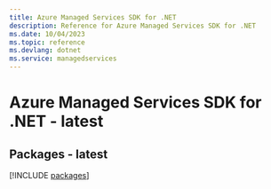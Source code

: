 ```yaml
---
title: Azure Managed Services SDK for .NET
description: Reference for Azure Managed Services SDK for .NET
ms.date: 10/04/2023
ms.topic: reference
ms.devlang: dotnet
ms.service: managedservices
---
```

# Azure Managed Services SDK for .NET - latest
## Packages - latest
[!INCLUDE [packages](managed-services-index.md)]